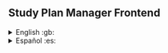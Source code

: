 
## Study Plan Manager Frontend

<details>
  <summary>English :gb:</summary>

# Repository Description

Welcome to the frontend repository of **Study Plan Manager** – an application designed to organize and manage academic study plans. This frontend provides an intuitive user interface for interacting with the platform, allowing users to manage subjects, study plans, and their academic progress efficiently.

## Key Features:

- **User-Friendly Interface:** Intuitive and responsive design for managing study plans and subjects.
- **Dynamic Visualization:** Real-time visualization of study plans, current enrollments, and progress tracking.
- **Interactive Filters:** Easily filter and sort subjects based on status, prerequisites, and performance.

## Upcoming Features (Future):

- **Plan Sharing:** Share study plans with others and import plans from university websites or PDFs.
- **Class Schedule Calendar:** View and manage class schedules with special events.

## Technologies:

- **React.js** for building the user interface.
- **Node.js** for server management
- **SCSS** for styles

## Requirements:

- **Node.js 17.5.0 or higher**
- **npm** or **yarn** package manager

## Setup Instructions:

> [!IMPORTANT]
> The following instructions do not include the necessary steps for this project's backend setup. for more info, please [check this repository.](https://github.com/lelox028/study-plan-manager-api)

1. Clone the Repository:
   ```bash
   git clone https://github.com/your-username/study-plan-manager-frontend.git
   ```

2. Navigate to the Project Directory:
   ```bash
   cd StudyPlanManager
   ```

3. Install Dependencies:
   ```bash
   npm install
   # or
   yarn install
   ```

4. Run the Application:
   ```bash
   npm start
   # or
   yarn start
   ```

5. Access the Application:
   Open your browser and navigate to `http://localhost:3000`.

</details>

<details>
  <summary>Español :es:</summary>

# Descripción del Repositorio

Bienvenido al repositorio del frontend de **Study Plan Manager** – una aplicación diseñada para organizar y gestionar planes de estudio académicos. Este frontend ofrece una interfaz intuitiva para interactuar con la plataforma y gestionar asignaturas, planes de estudio y el progreso académico de manera eficiente.

## Características Clave:

- **Interfaz Amigable:** Diseño intuitivo y responsivo para gestionar planes de estudio y asignaturas.
- **Visualización Dinámica:** Visualización en tiempo real de los planes de estudio, inscripciones actuales y seguimiento del progreso.
- **Filtros Interactivos:** Filtra y ordena asignaturas según estado, correlatividades y rendimiento.

## Tecnologías:

- **React.js** para la construcción de la interfaz.
- **Node.js** para manejo de servidor.
- **SCSS** para estilos

## Requisitos:

- **Node.js 17.5.0 o superior**
- **npm** o **yarn**

## Instrucciones para Configurar el Proyecto:

> [!IMPORTANT]
> Los pasos descriptos a continuacion no incluyen la configuracion del backend del proyecto. para mas informacion [consulte el siguiente repositorio](https://github.com/lelox028/study-plan-manager-api)

1. Clona el Repositorio:
   ```bash
   git clone https://github.com/your-username/study-plan-manager-frontend.git
   ```

2. Accede al Directorio del Proyecto:
   ```bash
   cd study-plan-manager-frontend
   ```

3. Instala las Dependencias:
   ```bash
   npm install
   # o
   yarn install
   ```

4. Ejecuta la Aplicación:
   ```bash
   npm start
   # o
   yarn start
   ```

5. Accede a la Aplicación:
   Abre tu navegador y navega a `http://localhost:3000`.

</details>
